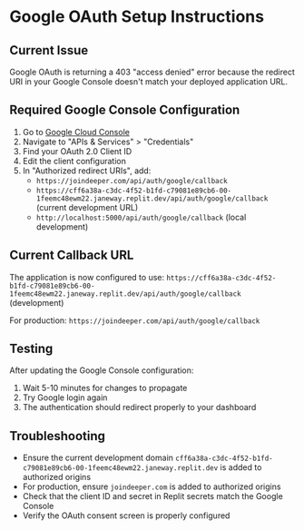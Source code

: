 # Google OAuth Setup Instructions

## Current Issue
Google OAuth is returning a 403 "access denied" error because the redirect URI in your Google Console doesn't match your deployed application URL.

## Required Google Console Configuration

1. Go to [Google Cloud Console](https://console.cloud.google.com)
2. Navigate to "APIs & Services" > "Credentials"
3. Find your OAuth 2.0 Client ID
4. Edit the client configuration
5. In "Authorized redirect URIs", add:
   - `https://joindeeper.com/api/auth/google/callback`
   - `https://cff6a38a-c3dc-4f52-b1fd-c79081e89cb6-00-1feemc48ewm22.janeway.replit.dev/api/auth/google/callback` (current development URL)
   - `http://localhost:5000/api/auth/google/callback` (local development)

## Current Callback URL
The application is now configured to use: `https://cff6a38a-c3dc-4f52-b1fd-c79081e89cb6-00-1feemc48ewm22.janeway.replit.dev/api/auth/google/callback` (development)

For production: `https://joindeeper.com/api/auth/google/callback`

## Testing
After updating the Google Console configuration:
1. Wait 5-10 minutes for changes to propagate
2. Try Google login again
3. The authentication should redirect properly to your dashboard

## Troubleshooting
- Ensure the current development domain `cff6a38a-c3dc-4f52-b1fd-c79081e89cb6-00-1feemc48ewm22.janeway.replit.dev` is added to authorized origins
- For production, ensure `joindeeper.com` is added to authorized origins
- Check that the client ID and secret in Replit secrets match the Google Console
- Verify the OAuth consent screen is properly configured